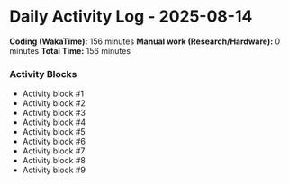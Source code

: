 # Daily Activity Log - 2025-08-14

**Coding (WakaTime):** 156 minutes
**Manual work (Research/Hardware):** 0 minutes
**Total Time:** 156 minutes

### Activity Blocks
- Activity block #1
- Activity block #2
- Activity block #3
- Activity block #4
- Activity block #5
- Activity block #6
- Activity block #7
- Activity block #8
- Activity block #9
